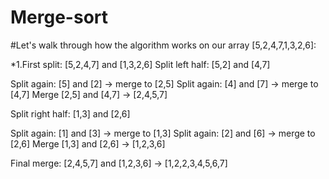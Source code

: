 # Merge-sort

#Let's walk through how the algorithm works on our array [5,2,4,7,1,3,2,6]:

*1.First split: [5,2,4,7] and [1,3,2,6]
Split left half: [5,2] and [4,7]

Split again: [5] and [2] → merge to [2,5]
Split again: [4] and [7] → merge to [4,7]
Merge [2,5] and [4,7] → [2,4,5,7]


Split right half: [1,3] and [2,6]

Split again: [1] and [3] → merge to [1,3]
Split again: [2] and [6] → merge to [2,6]
Merge [1,3] and [2,6] → [1,2,3,6]


Final merge: [2,4,5,7] and [1,2,3,6] → [1,2,2,3,4,5,6,7]
